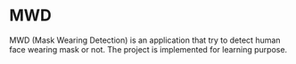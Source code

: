 # MWD
MWD (Mask Wearing Detection) is an application that try to detect human face wearing mask or not. The project is implemented for learning purpose.
